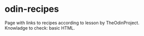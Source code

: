 # odin-recipes
Page with links to recipes according to lesson by TheOdinProject.
Knowladge to check: basic HTML.
